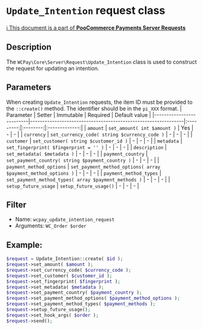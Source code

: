 # `Update_Intention` request class

[ℹ️ This document is a part of __PooCommerce Payments Server Requests__](../README.md)

## Description

The `WCPay\Core\Server\Request\Update_Intention` class is used to construct the request for updating an intention.

## Parameters

When creating `Update_Intention` requests, the item ID must be provided to the `::create()` method. The identifier should be in the `pi_XXX` format.
| Parameter                | Setter                                                        | Immutable | Required | Default value |
|--------------------------|---------------------------------------------------------------|:---------:|:--------:|:-------------:|
| `amount`                 | `set_amount( int $amount )`                                   |    Yes    |    -     |       -       |
| `currency`               | `set_currency_code( string $currency_code )`                  |     -     |    -     |       -       |
| `customer`               | `set_customer( string $customer_id )`                         |     -     |    -     |       -       |
| `metadata`               | `set_fingerprint( $fingerprint = '' )`                        |     -     |    -     |       -       |
| `description`            | `set_metadata( $metadata )`                                   |     -     |    -     |       -       |
| `payment_country`        | `set_payment_country( string $payment_country )`              |     -     |    -     |       -       |
| `payment_method_options` | `set_payment_method_options( array $payment_method_options )` |     -     |    -     |       -       |
| `payment_method_types`   | `set_payment_method_types( array $payment_methods )`          |     -     |    -     |       -       |
| `setup_future_usage`     | `setup_future_usage()`                                        |     -     |    -     |       -       |


## Filter

- Name: `wcpay_update_intention_request`
- Arguments: `WC_Order $order`

## Example:

```php
$request = Update_Intention::create( $id );
$request->set_amount( $amount );
$request->set_currency_code( $currency_code );
$request->set_customer( $customer_id );
$request->set_fingerprint( $fingerprint );
$request->set_metadata( $metadata );
$request->set_payment_country( $payment_country );
$request->set_payment_method_options( $payment_method_options );
$request->set_payment_method_types( $payment_methods );
$request->setup_future_usage();
$request->set_hook_args( $order );
$request->send();
```

